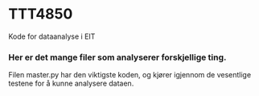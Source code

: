 # TTT4850
Kode for dataanalyse i EIT

### Her er det mange filer som analyserer forskjellige ting.

Filen master.py har den viktigste koden, og kjører igjennom de vesentlige testene for å kunne analysere dataen.


